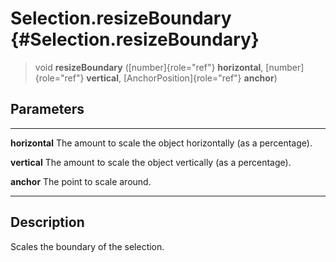 Selection.resizeBoundary {#Selection.resizeBoundary}
========================

> void **resizeBoundary** ([number]{role="ref"} **horizontal**,
> [number]{role="ref"} **vertical**, [AnchorPosition]{role="ref"}
> **anchor**)

Parameters
----------

  ---------------- --------------------------------------------------------
  **horizontal**   The amount to scale the object horizontally (as a
                   percentage).

  **vertical**     The amount to scale the object vertically (as a
                   percentage).

  **anchor**       The point to scale around.
  ---------------- --------------------------------------------------------

Description
-----------

Scales the boundary of the selection.
